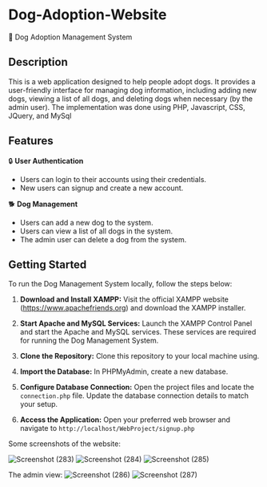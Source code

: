 # Dog-Adoption-Website

🐶 Dog Adoption Management System

## Description

This is a web application designed to help people adopt dogs. It provides a user-friendly interface for managing dog information, including adding new dogs, viewing a list of all dogs, and deleting dogs when necessary (by the admin user). The implementation was done using PHP, Javascript, CSS, JQuery, and MySql

## Features

🔒 **User Authentication**

- Users can login to their accounts using their credentials.
- New users can signup and create a new account.

🐕 **Dog Management**

- Users can add a new dog to the system.
- Users can view a list of all dogs in the system.
- The admin user can delete a dog from the system.

## Getting Started

To run the Dog Management System locally, follow the steps below:

1. **Download and Install XAMPP:** Visit the official XAMPP website (https://www.apachefriends.org) and download the XAMPP installer.

2. **Start Apache and MySQL Services:** Launch the XAMPP Control Panel and start the Apache and MySQL services. These services are required for running the Dog Management System.

3. **Clone the Repository:** Clone this repository to your local machine using.

4. **Import the Database:** In PHPMyAdmin, create a new database.

5. **Configure Database Connection:** Open the project files and locate the `connection.php` file. Update the database connection details to match your setup.

6. **Access the Application:** Open your preferred web browser and navigate to `http://localhost/WebProject/signup.php`



Some screenshots of the website:

![Screenshot (283)](https://github.com/blondelina/Dog-Adoption-Website/assets/76914882/fb985a10-41cc-478d-afed-950b00a0225f)
![Screenshot (284)](https://github.com/blondelina/Dog-Adoption-Website/assets/76914882/4bb1a79b-9d20-42e4-83f8-30255c734adf)
![Screenshot (285)](https://github.com/blondelina/Dog-Adoption-Website/assets/76914882/8278213a-1cf6-430e-a5a9-9cd3c3180c56)

The admin view:
![Screenshot (286)](https://github.com/blondelina/Dog-Adoption-Website/assets/76914882/a6e73da5-ccbd-4e3d-8cf9-8244348ef196)
![Screenshot (287)](https://github.com/blondelina/Dog-Adoption-Website/assets/76914882/70538e6d-b288-453d-8a2a-fab1fe6a3c8a)
